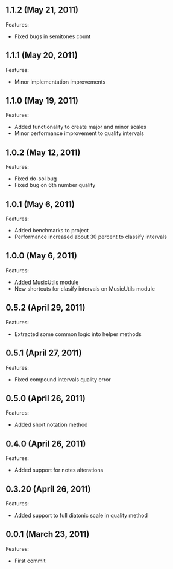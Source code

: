 ## 1.1.2 (May 21, 2011)

Features:

  - Fixed bugs in semitones count
  

## 1.1.1 (May 20, 2011)

Features:

  - Minor implementation improvements
  

## 1.1.0 (May 19, 2011)

Features:

  - Added functionality to create major and minor scales
  - Minor performance improvement to qualify intervals
  

## 1.0.2 (May 12, 2011)

Features:

  - Fixed do-sol bug
  - Fixed bug on 6th number quality
  

## 1.0.1 (May 6, 2011)

Features:

  - Added benchmarks to project
  - Performance increased about 30 percent to classify intervals


## 1.0.0 (May 6, 2011)

Features:

  - Added MusicUtils module
  - New shortcuts for clasify intervals on MusicUtils module


## 0.5.2 (April 29, 2011)

Features:

  - Extracted some common logic into helper methods


## 0.5.1 (April 27, 2011)

Features:

  - Fixed compound intervals quality error


## 0.5.0 (April 26, 2011)

Features:

  - Added short notation method


## 0.4.0 (April 26, 2011)

Features:

  - Added support for notes alterations


## 0.3.20 (April 26, 2011)

Features:

  - Added support to full diatonic scale in quality method


## 0.0.1 (March 23, 2011)

Features:

  - First commit
